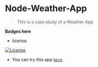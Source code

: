 
<!-- [![WeatherCouplePic](https://image.freepik.com/vetores-gratis/roupas-de-inverno-roupas-e-acessorios_24877-63493.jpg)](https://br.freepik.com) -->

# Node-Weather-App

> This is a case study of a Weather App

**Badges here**

- license

[![License](http://img.shields.io/:license-mit-blue.svg?style=flat-square)](opensource.org/licenses/mit-license.php)

- You can try this app  <a href="http://bruna-leao-weather-application.herokuapp.com/" target="_blank">`here`</a>.

